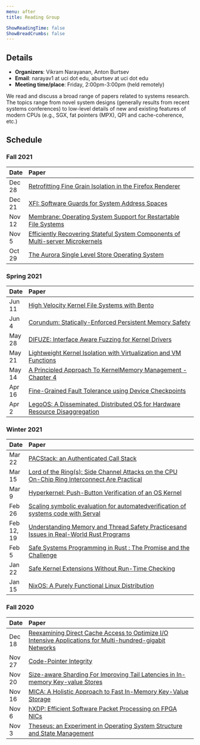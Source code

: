 ```yaml
---
menu: after
title: Reading Group

ShowReadingTime: false
ShowBreadCrumbs: false
---
```


## Details

- **Organizers**: Vikram Narayanan, Anton Burtsev
- **Email**: narayav1 at uci dot edu, aburtsev at uci dot edu
- **Meeting time/place**: Friday, 2:00pm-3:00pm (held remotely)

We read and discuss a broad range of papers related to systems research. The
topics range from novel system designs (generally results from recent systems
conferences) to low-level details of new and existing features of modern CPUs
(e.g., SGX, fat pointers (MPX), QPI and cache-coherence, etc.)

## Schedule

<style>
table th:first-of-type {
    width: 10%;
}
</style>

### Fall 2021

| Date | Paper |
| :------------- | :---------- |
| Dec 28 | [Retrofitting Fine Grain Isolation in the Firefox Renderer](https://www.usenix.org/system/files/sec20-narayan.pdf) |
| Dec 21 | [XFI: Software Guards for System Address Spaces](https://people.eecs.berkeley.edu/~necula/Papers/xfi-osdi06.pdf) |
| Nov 12 | [Membrane: Operating System Support for Restartable File Systems](https://www.usenix.org/legacy/events/fast10/tech/full_papers/sundararaman.pdf) |
| Nov 5  | [Efficiently Recovering Stateful System Components of Multi-server Microkernels](https://ieeexplore.ieee.org/document/9546453/) |
| Oct 29 | [The Aurora Single Level Store Operating System](https://rcs.uwaterloo.ca/~ali/papers/sosp21-aurora.pdf) |

### Spring 2021

| Date | Paper |
| :------------- | :---------- |
| Jun 11 | [High Velocity Kernel File Systems with Bento](https://www.usenix.org/system/files/fast21-miller.pdf) |
| Jun 4 | [Corundum: Statically-Enforced Persistent Memory Safety](http://cseweb.ucsd.edu/~mhoseinzadeh/hoseinzadeh-corundum-asplos21.pdf) |
| May 28 | [DIFUZE: Interface Aware Fuzzing for Kernel Drivers](https://dl.acm.org/doi/10.1145/3133956.3134069) |
| May 21 | [Lightweight Kernel Isolation with Virtualization and VM Functions](https://mars-research.github.io/doc/lvds-vee20.pdf) |
| May 14 | [A Principled Approach To KernelMemory Management - Chapter 4](https://unsworks.unsw.edu.au/fapi/datastream/unsworks:8363/SOURCE02?view=true) |
| Apr 16 | [Fine-Grained Fault Tolerance using Device Checkpoints](https://pages.cs.wisc.edu/~swift/papers/asplos13_fgft.pdf) |
| Apr 2 | [LegoOS: A Disseminated, Distributed OS for Hardware Resource Disaggregation](https://cseweb.ucsd.edu/~yiying/LegoOS-OSDI18.pdf) |

### Winter 2021

| Date | Paper |
| :------------- | :---------- |
| Mar 22 | [PACStack: an Authenticated Call Stack](https://www.usenix.org/system/files/sec21summer_liljestrand.pdf) |
| Mar 15 | [Lord of the Ring(s): Side Channel Attacks on the CPU On-Chip Ring Interconnect Are Practical](https://arxiv.org/pdf/2103.03443.pdf) |
| Mar 9 | [Hyperkernel: Push-Button Verification of an OS Kernel](https://unsat.cs.washington.edu/papers/nelson-hyperkernel.pdf) |
| Feb 26 | [Scaling symbolic evaluation for automatedverification of systems code with Serval](https://unsat.cs.washington.edu/papers/nelson-serval.pdf) |
| Feb 12, 19  | [Understanding Memory and Thread Safety Practicesand Issues in Real-World Rust Programs](https://cseweb.ucsd.edu/~yiying/RustStudy-PLDI20.pdf) |
| Feb 5  | [Safe Systems Programming in Rust : The Promise and the Challenge](https://people.mpi-sws.org/~dreyer/papers/safe-sysprog-rust/paper.pdf) |
| Jan 22  | [Safe Kernel Extensions Without Run-Time Checking](https://people.eecs.berkeley.edu/~necula/Papers/pcc_osdi96.ps) |
| Jan 15  | [NixOS: A Purely Functional Linux Distribution](https://edolstra.github.io/pubs/nixos-icfp2008-final.pdf) |

### Fall 2020

| Date | Paper |
| :------------- | :---------- |
| Dec 18  | [Reexamining Direct Cache Access to Optimize I/O Intensive Applications for Multi-hundred-gigabit Networks](https://www.usenix.org/conference/atc20/presentation/farshin)   |
| Nov 27  | [Code-Pointer Integrity](https://www.usenix.org/conference/osdi14/technical-sessions/presentation/kuznetsov) |
| Nov 20  | [Size-aware Sharding For Improving Tail Latencies in In-memory Key-value Stores](https://www.usenix.org/conference/nsdi19/presentation/didona) |
| Nov 16  | [MICA: A Holistic Approach to Fast In-Memory Key-Value Storage](https://www.usenix.org/conference/nsdi14/technical-sessions/presentation/lim)   |
| Nov 6   | [hXDP: Efficient Software Packet Processing on FPGA NICs](https://www.usenix.org/conference/osdi20/presentation/brunella)   |
| Nov 3   | [Theseus: an Experiment in Operating System Structure and State Management](https://www.usenix.org/conference/osdi20/presentation/boos)  |

